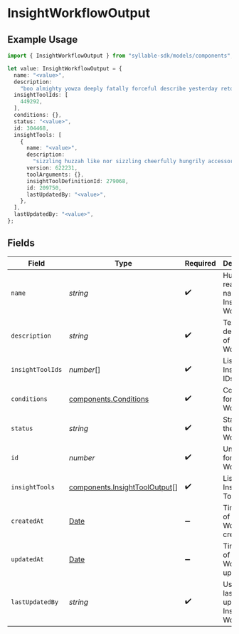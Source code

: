 # InsightWorkflowOutput

## Example Usage

```typescript
import { InsightWorkflowOutput } from "syllable-sdk/models/components";

let value: InsightWorkflowOutput = {
  name: "<value>",
  description:
    "boo almighty yowza deeply fatally forceful describe yesterday retool huzzah",
  insightToolIds: [
    449292,
  ],
  conditions: {},
  status: "<value>",
  id: 304468,
  insightTools: [
    {
      name: "<value>",
      description:
        "sizzling huzzah like nor sizzling cheerfully hungrily accessorise fly",
      version: 622231,
      toolArguments: {},
      insightToolDefinitionId: 279068,
      id: 209750,
      lastUpdatedBy: "<value>",
    },
  ],
  lastUpdatedBy: "<value>",
};
```

## Fields

| Field                                                                                         | Type                                                                                          | Required                                                                                      | Description                                                                                   |
| --------------------------------------------------------------------------------------------- | --------------------------------------------------------------------------------------------- | --------------------------------------------------------------------------------------------- | --------------------------------------------------------------------------------------------- |
| `name`                                                                                        | *string*                                                                                      | :heavy_check_mark:                                                                            | Human readable name of Insight Workflow                                                       |
| `description`                                                                                 | *string*                                                                                      | :heavy_check_mark:                                                                            | Text description of Insight Workflow                                                          |
| `insightToolIds`                                                                              | *number*[]                                                                                    | :heavy_check_mark:                                                                            | List of Insight Tool IDs                                                                      |
| `conditions`                                                                                  | [components.Conditions](../../models/components/conditions.md)                                | :heavy_check_mark:                                                                            | Conditions for Insight Workflow                                                               |
| `status`                                                                                      | *string*                                                                                      | :heavy_check_mark:                                                                            | Status of the Insight Workflow                                                                |
| `id`                                                                                          | *number*                                                                                      | :heavy_check_mark:                                                                            | Unique ID for Insight Workflow                                                                |
| `insightTools`                                                                                | [components.InsightToolOutput](../../models/components/insighttooloutput.md)[]                | :heavy_check_mark:                                                                            | List of Insight Tools                                                                         |
| `createdAt`                                                                                   | [Date](https://developer.mozilla.org/en-US/docs/Web/JavaScript/Reference/Global_Objects/Date) | :heavy_minus_sign:                                                                            | Timestamp of Insight Workflow creation                                                        |
| `updatedAt`                                                                                   | [Date](https://developer.mozilla.org/en-US/docs/Web/JavaScript/Reference/Global_Objects/Date) | :heavy_minus_sign:                                                                            | Timestamp of Insight Workflow update                                                          |
| `lastUpdatedBy`                                                                               | *string*                                                                                      | :heavy_check_mark:                                                                            | User who last updated Insight Workflow                                                        |